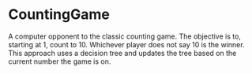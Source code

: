 # CountingGame
A computer opponent to the classic counting game. The objective is to, starting at 1, count to 10. Whichever player does not say 10 is the winner. This approach uses a decision tree and updates the tree based on the current number the game is on.
